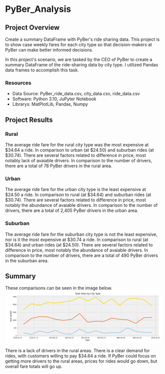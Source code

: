 # PyBer_Analysis

## Project Overview
Create a summary DataFrame with PyBer's ride sharing data. 
This project is to show case weekly fares for each city type 
so that decision-makers at PyBer can make better informed decisions.  

In this project's scenario, we are tasked by the CEO of PyBer to create a 
summary DataFrame of the ride-sharing data by city type. I utilized Pandas
data frames to accomplish this task. 

### Resources
- Data Source: PyBer_ride_data.csv, city_data.csv, ride_data.csv
- Software: Python 3.10, JuPyter Notebook
- Librarys: MatPlotLib, Pandas, Numpy

## Project Results

### Rural
The average ride fare for the rural city type was the most expensive at $34.64 a ride. 
In comparison to urban (at $24.50) and suburban rides (at $30.74).
There are several factors related to difference in price, most notably lack of avaiable drivers.
In comparison to the number of drivers, there are a total of 78 PyBer drivers in the rural area. 


### Urban
The average ride fare for the urban city type is the least expensive at $24.50 a ride.
In comparison to rural (at $34.64) and suburban rides (at $30.74).
There are several factors related to difference in price, most notably the abundance of avaiable drivers.
In comparison to the number of drivers, there are a total of 2,405 PyBer drivers in the urban area. 

### Suburban
The average ride fare for the suburban city type is not the least expensive, nor is it the most expensive at $30.74 a ride.
In comparison to rural (at $34.64) and urban rides (at $24.50).
There are several factors related to difference in price, most notably the abundance of avaiable drivers.
In comparison to the number of drivers, there are a total of 490 PyBer drivers in the suburban area. 

## Summary
These comparisons can be seen in the image below.
![alt text](analysis/PyBer_fare_summary.png)

There is a lack of drivers in the rural areas. There is a clear demand for rides, with customers willing to pay $34.64 a ride.
If PyBer could focus on getting more drivers to the rural areas, prices for rides would go down, but overall fare totals will go up. 
